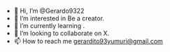 - 👋 Hi, I’m @Gerardo9322
- 👀 I’m interested in Be a creator. 
- 🌱 I’m currently learning .
- 💞️ I’m looking to collaborate on X. 
- 📫 How to reach me gerardito93yumuri@gmail.com 

<!---
Gerardo9322/Gerardo9322 is a ✨ special ✨ repository because its `README.md` (this file) appears on your GitHub profile.
You can click the Preview link to take a look at your changes.
--->
